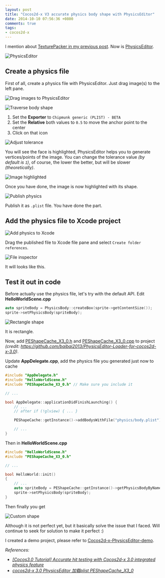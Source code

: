 ```yaml
---
layout: post
title: "Cocos2d-x V3 accurate physics body shape with PhysicsEditor"
date: 2014-10-10 07:56:36 +0800
comments: true
tags: 
- cocos2d-x
---
```


I mention about [TexturePacker in my previous post](/blog/2014/09/12/create-spritesheet-for-cocos2d-x-using-with-texturepacker/).
Now is [PhysicsEditor](https://www.codeandweb.com/physicseditor).

![PhysicsEditor](/images/posts/2014-10-10-cocos2d-x-v3-accurate-physics-body-shape-with-physicseditor/PhysicsEditor-logo.png)

## Create a physics file

First of all, create a physics file with PhysicsEditor. Just drag image(s) to the left pane.

![Drag images to PhysicsEditor](/images/posts/2014-10-10-cocos2d-x-v3-accurate-physics-body-shape-with-physicseditor/drag.png)

![Traverse body shape](/images/posts/2014-10-10-cocos2d-x-v3-accurate-physics-body-shape-with-physicseditor/select-shape.png)

1. Set the **Exporter** to `Chipmunk generic (PLIST) - BETA`
2. Set the **Relative** both values to `0.5` to move the anchor point to the center
3. Click on that icon

![Adjust tolerance](/images/posts/2014-10-10-cocos2d-x-v3-accurate-physics-body-shape-with-physicseditor/adjust-tolerance.png)

You will see the face is highlighted, PhysicsEditor helps you to generate vertices/points of the image.
You can change the tolerance value _(by default is `1`)_, of course, the lower the better, but will be slower _(theoretically)_.

![Image highlighted](/images/posts/2014-10-10-cocos2d-x-v3-accurate-physics-body-shape-with-physicseditor/highlighted.png)

Once you have done, the image is now highlighted with its shape.

![Publish physics](/images/posts/2014-10-10-cocos2d-x-v3-accurate-physics-body-shape-with-physicseditor/publish.png)

Publish it as `.plist` file. You have done the part.

## Add the physics file to Xcode project

![Add physics to Xcode](/images/posts/2014-10-10-cocos2d-x-v3-accurate-physics-body-shape-with-physicseditor/create-folder-references.png)

Drag the published file to Xcode file pane and select `Create folder references`.

![File inspector](/images/posts/2014-10-10-cocos2d-x-v3-accurate-physics-body-shape-with-physicseditor/file-pane.png)

It will looks like this.

## Test it out in code

Before actually use the physics file, let's try with the default API. Edit **HelloWorldScene.cpp**

```cpp
auto spriteBody = PhysicsBody::createBox(sprite->getContentSize());
sprite->setPhysicsBody(spriteBody);
```

![Rectangle shape](/images/posts/2014-10-10-cocos2d-x-v3-accurate-physics-body-shape-with-physicseditor/rectangle-shape.png)

It is rectangle.

Now, add [PEShapeCache_X3_0.h](https://raw.githubusercontent.com/jslim89/Cocos2d-x-PhysicsEditor-demo/master/Classes/PEShapeCache_X3_0.h) and [PEShapeCache_X3_0.cpp](https://raw.githubusercontent.com/jslim89/Cocos2d-x-PhysicsEditor-demo/master/Classes/PEShapeCache_X3_0.cpp) to project _(credit: https://github.com/baibai2013/PhysicsEditor-Loader-for-cocos2d-x-3.0)_.

Update **AppDelegate.cpp**, add the physics file you generated just now to cache

```cpp
#include "AppDelegate.h"
#include "HelloWorldScene.h"
#include "PEShapeCache_X3_0.h" // Make sure you include it

// ...

bool AppDelegate::applicationDidFinishLaunching() {
    // ...
    // after if (!glview) { ... }

    PEShapeCache::getInstance()->addBodysWithFile("physics/body.plist");

    // ...
}
```

Then in **HelloWorldScene.cpp**

```cpp
#include "HelloWorldScene.h"
#include "PEShapeCache_X3_0.h"

// ...

bool HelloWorld::init()
{
    // ...
    auto spriteBody = PEShapeCache::getInstance()->getPhysicsBodyByName("2dx"); // the name you put in PhysicsEditor
    sprite->setPhysicsBody(spriteBody);
}
```

Then finally you get

![Custom shape](/images/posts/2014-10-10-cocos2d-x-v3-accurate-physics-body-shape-with-physicseditor/custom-shape.png)

Although it is not perfect yet, but it basically solve the issue that I faced. Will continue to seek for solution to make it perfect :)

I created a demo project, please refer to [Cocos2d-x-PhysicsEditor-demo](https://github.com/jslim89/Cocos2d-x-PhysicsEditor-demo).

_References:_

- _[[Cocos3.0 Tutorial] Accurate hit testing with Cocos2d-x 3.0 integrated physics feature](http://discuss.cocos2d-x.org/t/cocos3-0-tutorial-accurate-hit-testing-with-cocos2d-x-3-0-integrated-physics-feature/13393)_
- _[cocos2d-x 3.0 PhysicsEditor 加载plist PEShapeCache_X3_0](http://www.58player.com/blog-2479-100819.html)_
